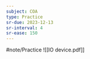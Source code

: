 ```yaml
---
subject: COA
type: Practice
sr-due: 2023-12-13
sr-interval: 4
sr-ease: 150
---
```


#note/Practice 
![[IO device.pdf]]